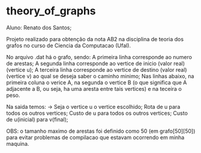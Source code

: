 # theory_of_graphs

Aluno: Renato dos Santos;

 Projeto realizado para obtenção da nota AB2 na disciplina de teoria dos grafos no curso de Ciencia da Computacao (Ufal).
 
 
 No arquivo .dat há o grafo, sendo:
  A primeira linha corresponde ao numero de arestas;
  A segunda linha corresponde ao vertice de inicio (valor real) (vertice u);
  A terceira linha corresponde ao vertice de destino (valor real) (vertice v) ao qual se deseja saber o caminho minimo;
  Nas linhas abaixo, na primeira coluna o verice A, na segunda o vertice B (o que significa que A adjacente a B, ou seja, ha uma aresta entre tais vertices) e na teceira o peso.


Na saida temos:
 -> Seja o vertice u o vertice escolhido;
 Rota de u para todos os outros vertices;
 Custo de u para todos os outros vertices;
 Custo de u(inicial) para v(final);


OBS: o tamanho maximo de arestas foi definido como 50 (em grafo[50][50]) para evitar problemas de compilacao que estavam ocorrendo em minha maquina.
